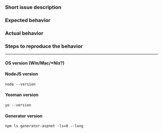 ### Short issue description


### Expected behavior


### Actual behavior


### Steps to reproduce the behavior


----
#### OS version (Win/Mac/\*Nix?)


#### NodeJS version
```
node --version
```


#### Yeoman version
```
yo --version
```


#### Generator version
```
npm ls generator-aspnet -ls=0 --long
```
